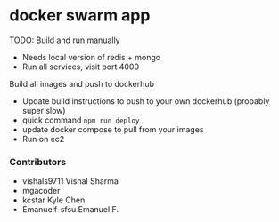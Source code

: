 # docker swarm app
TODO: Build and run manually
- Needs local version of redis + mongo
- Run all services, visit port 4000

Build all images and push to dockerhub
- Update build instructions to push to your own dockerhub (probably super slow)
- quick command `npm run deploy`
- update docker compose to pull from your images
- Run on ec2

### Contributors
-  vishals9711 Vishal Sharma 
-  mgacoder
-  kcstar Kyle Chen 
-  Emanuelf-sfsu Emanuel F. 
